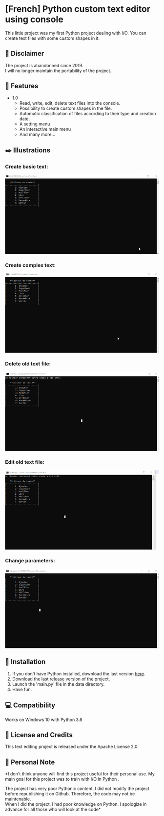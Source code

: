 # [French] Python custom text editor using console

This little project was my first Python project dealing with I/O.
You can create text files with some custom shapes in it.


## :loudspeaker: Disclaimer
The project is abandonned since 2019.  
I will no longer maintain the portability of the project.

## :memo: Features
* 1.0
	* Read, write, edit, delete text files into the console.
	* Possibility to create custom shapes in the file.
	* Automatic classification of files according to their type and creation date.
	* A setting menu
	* An interactive main menu
	* And many more...
	
## :black_nib: Illustrations
### Create basic text:  
![BASIC](https://github.com/ElBretzel/first-io-python-project/blob/main/sources/gif-basic.gif?raw=true)
### Create complex text:
![COMPLEX](https://github.com/ElBretzel/first-io-python-project/blob/main/sources/gif-complex.gif?raw=true)
### Delete old text file:
![DELETE](https://github.com/ElBretzel/first-io-python-project/blob/main/sources/gif-delete.gif?raw=true)
### Edit old text file:
![EDIT](https://github.com/ElBretzel/first-io-python-project/blob/main/sources/gif-edit.gif?raw=true)
### Change parameters:
![PARAM](https://github.com/ElBretzel/first-io-python-project/blob/main/sources/gif-parameters.gif?raw=true)

	
## :mag_right: Installation

1. If you don't have Python installed, download the last version [here][1].
2. Download the [last release version][2] of the project.
3. Launch the 'main.py' file in the data directory.
4. Have fun.

## :computer: Compatibility
Works on Windows 10 with Python 3.6

## :key: License and Credits
This text editing project is released under the Apache License 2.0.

## :pushpin: Personal Note
*I don't think anyone will find this project useful for their personal use. My main goal for this project was to train with I/O in Python .  

The project has very poor Pythonic content. I did not modify the project before republishing it on Github. Therefore, the code may not be maintenable.  
When I did the project, I had poor knowledge on Python. I apologize in advance for all those who will look at the code*

  [1]: https://www.python.org/downloads/
  [2]: https://github.com/ElBretzel/first-io-python-project/releases
